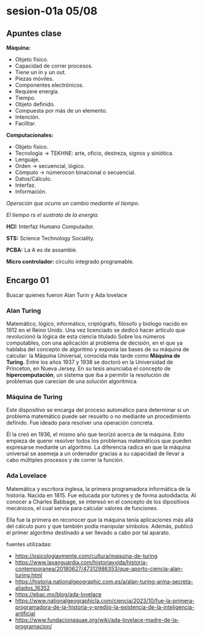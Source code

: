 # sesion-01a 05/08

## Apuntes clase

**Máquina:**

* Objeto físico.
* Capacidad de correr procesos.
* Tiene un in y un out.
* Piezas móviles.
* Componentes electrónicos.
* Requiere energía.
* Tiempo.
* Objeto definido.
* Compuesta por más de un elemento.
* Intención.
* Facilitar.

**Computacionales:**

* Objeto físico.
* Tecnología -> TEKHNE: arte, oficio, destreza, signos y siniótica.
* Lenguaje.
* Orden -> secuencial, lógico.
* Cómputo -> númerocon binacional o secuencial.
* Datos/Cálculo.
* Interfaz.
* Información.

*Operación que ocurre un cambio mediante el tiempo.*

*El tiempo rs el sustrato de la energía.*

**HCI:** Interfaz Humano Computador.

**STS:** Science Technology Sociality.
  
**PCBA:** La A es de assamble.

**Micro controlador:** circuito integrado programable.

## Encargo 01

Buscar quienes fueron Alan Turin y Ada lovelace

### Alan Turing

Matemático, lógico, informático, criptógrafo, filósofo y biólogo nacido en 1912 en el Reino Unido.
Una vez licenciado se dedicó hacer artículo que revolucionó la lógica de esta ciencia titulado Sobre los números computables, con una aplicación al problema de decisión, en el que ya hablaba del concepto de algoritmo y exponía las bases de su máquina de calcular: la Máquina Universal, conocida más tarde como **Máquina de Turing.**
Entre los años 1937 y 1938 se doctoró en la Universidad de Princeton, en Nueva Jersey. En su tesis anunciaba el concepto de **hipercomputación**, un sistema que iba a permitir la resolución de problemas que carecían de una solución algorítmica.

### Máquina de Turing

Este dispositivo se encarga del proceso automático para determinar si un problema matemático puede ser resuelto o no mediante un procedimiento definido. Fue ideado para resolver una operación concreta.

Él la creó en 1936, el mismo año que teorizó acerca de la máquina.
Esto empieza de querer resolver todos los problemas matemáticos que pueden expresarse mediante un algoritmo. La diferencia radica en que la máquina universal se asemeja a un ordenador gracias a su capacidad de llevar a cabo múltiples procesos y de correr la función.

### Ada Lovelace

Matemática y escritora inglesa, la primera programadora informática de la historia.
Nacida en 1815. Fue educada por tutores y de forma autodidacta. Al conocer a  Charles Babbage, se interesó en el concepto de los dipositivos mecánicos, el cual servía para calcular valores de funciones.

Ella fue la primera en reconocer que la máquina tenía aplicaciones más allá del cálculo puro y que también podía manipular símbolos. Además, publicó el primer algoritmo destinado a ser llevado a cabo por tal aparato.

fuentes utilizadas:

* <https://psicologiaymente.com/cultura/maquina-de-turing>
* <https://www.lavanguardia.com/historiayvida/historia-contemporanea/20180627/47312986353/que-aporto-ciencia-alan-turing.html>
* <https://historia.nationalgeographic.com.es/a/alan-turing-arma-secreta-aliados_16352>
* <https://ebac.mx/blog/ada-lovelace>
* <https://www.nationalgeographicla.com/ciencia/2023/10/fue-la-primera-programadora-de-la-historia-y-predijo-la-existencia-de-la-inteligencia-artificial>
* <https://www.fundacionaquae.org/wiki/ada-lovelace-madre-de-la-programacion/>
